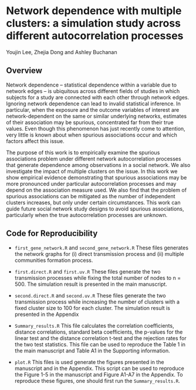 # Network dependence with multiple clusters: a simulation study across different autocorrelation processes
Youjin Lee, Zhejia Dong and Ashley Buchanan

## Overview
Network dependence – statistical dependence within a variable due to network edges – is ubiquitous
across different fields of studies in which subjects for a study are connected with each other through
network edges. Ignoring network dependence can lead to invalid statistical inference. In particular,
when the exposure and the outcome variables of interest are network-dependent on the same or similar
underlying networks, estimates of their association may be spurious, concentrated far from their true
values. Even though this phenomenon has just recently come to attention, very little is known about
when spurious associations occur and which factors affect this issue.

The purpose of this work is to empirically examine the spurious associations problem under different network autocorrelation processes
that generate dependence among observations in a social network. We also investigate the impact of
multiple clusters on the issue. In this work we show empirical evidence demonstrating that spurious
associations may be more pronounced under particular autocorrelation processes and may depend on
the association measure used. We also find that the problem of spurious associations can be mitigated
as the number of independent clusters increases, but only under certain circumstances. This work can
guide future social network study designs to avoid spurious associations, particularly when the true
autocorrelation processes are unknown.

## Code for Reproducibility

* `first_gene_network.R` and `second_gene_network.R` These files generates the network graphs for (i) direct transmission process and (ii) multiple communities formation process.

* `first.direct.R` and `first.uv.R` These files generate the two transmission processes while fixing the total number of nodes to n = 500. The simulation result is presented in the main manuscript.

* `second.direct.R` and `second.uv.R` These files generate the two transmission process while increasing the number of clusters with a fixed cluster size to 100 for each cluster. The simulation result is presented in the Appendix

* `Summary_results.R` This file calculates the correlation coefficients, distance correlations, standard beta coefficients, the p-values for the linear test and the distance correlation t-test and the rejection rates for the two test statistics. This file can be used to reproduce the Table 1 in the main manuscript and Table A1 in the Supporting information.

* `plot.R` This files is used generate the figures presented in the manuscript and in the Appendix. This script can be used to reproduce the Figure 1-5 in the manuscript and Figure A1-A7 in the Appendix. To reproduce these figures, one should first run the `Summary_results.R`.
